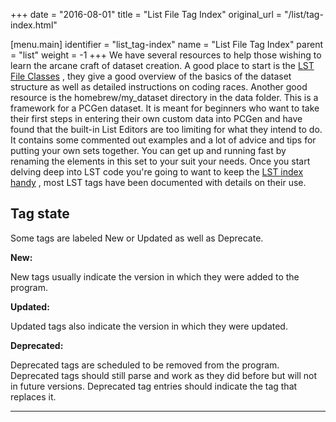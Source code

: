 +++
date = "2016-08-01"
title = "List File Tag Index"
original_url = "/list/tag-index.html"

[menu.main]
    identifier = "list_tag-index"
    name = "List File Tag Index"
    parent = "list"
        weight = -1
+++
We have several resources to help those wishing to learn the arcane
craft of dataset creation. A good place to start is the [LST File
Classes](/list/lst-file-class/lst-file-class_index.html) , they give a good overview of
the basics of the dataset structure as well as detailed instructions on
coding races. Another good resource is the homebrew/my\_dataset
directory in the data folder. This is a framework for a PCGen dataset.
It is meant for beginners who want to take their first steps in entering
their own custom data into PCGen and have found that the built-in List
Editors are too limiting for what they intend to do. It contains some
commented out examples and a lot of advice and tips for putting your own
sets together. You can get up and running fast by renaming the elements
in this set to your suit your needs. Once you start delving deep into
LST code you're going to want to keep the [LST index
handy](/navlistindex.html) , most LST tags have been documented with
details on their use.

Tag state
---------

Some tags are labeled New or Updated as well as Deprecate.

<div class="indent1">

<div class="alpha">

**New:**

</div>

New tags usually indicate the version in which they were added to the
program.

</div>

<div class="indent1">

<div class="alpha">

**Updated:**

</div>

Updated tags also indicate the version in which they were updated.

</div>

<div class="indent1">

<div class="alpha">

**Deprecated:**

</div>

Deprecated tags are scheduled to be removed from the program. Deprecated
tags should still parse and work as they did before but will not in
future versions. Deprecated tag entries should indicate the tag that
replaces it.

</div>

------------------------------------------------------------------------



